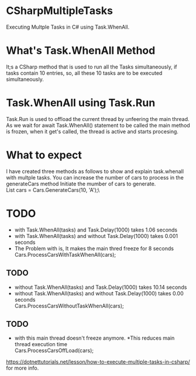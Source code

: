 # CSharpMultipleTasks
Executing Multple Tasks in C# using Task.WhenAll.

# What's Task.WhenAll Method
It;s a CSharp method that is used to run all the Tasks simultaneously, if tasks contain 10 entries, so, all these 10 tasks are to be executed simultaneously.

# Task.WhenAll using Task.Run
Task.Run is used to offload the current thread by unfeering the main thread.
As we wait for await Task.WhenAll() statement to be called the main method is frozen, when it get's called, the thread is active and starts procesing.


# What to expect
I have created three methods as follows to show and explain task.whenall with multple tasks. You can increase the number of cars to process in the generateCars method
Initiate the mumber of cars to generate. \
List<Cars> cars = Cars.GenerateCars(10, 'A');\
# TODO
 * with Task.WhenAll(tasks) and Task.Delay(1000) takes 1.06 seconds 
 * with Task.WhenAll(tasks) and without Task.Delay(1000) takes 0.001 seconds 
 * The Problem with is, It makes the main thred freeze for 8 seconds
 \
Cars.ProcessCarsWithTaskWhenAll(cars);

## TODO
 * without Task.WhenAll(tasks) and Task.Delay(1000) takes 10.14 seconds 
 * without Task.WhenAll(tasks) and without Task.Delay(1000) takes 0.00 seconds 
 \
Cars.ProcessCarsWithoutTaskWhenAll(cars);

## TODO
 * with this main thread doesn't freeze anymore.
 *This reduces main thread execution time
 \
Cars.ProcessCarsOffLoad(cars);

https://dotnettutorials.net/lesson/how-to-execute-multiple-tasks-in-csharp/ for more info.
